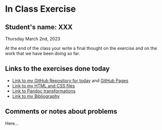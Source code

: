 # In Class Exercise
## Student's name: XXX 

Thursday March 2nd, 2023 

At the end of the class your write a final thought on the exercise and on the work that we have been doing so far. 

## Links to the exercises done today 

- [Link to my GitHub Repository for today](https://github.com/dh-miami/DHExercise/) and [GitHub Pages](https://dh-miami.github.io/DHExercise/)
- [Link to my HTML and CSS files](https://dh-miami.github.io/DHExercise/exercise2.html)
- [Link to Pandoc transformations](https://github.com/dh-miami/DHExercise/blob/gh-pages/pandoc_transformations.zip)
- [Link to my Bibliography]()

## Comments or notes about problems 

Here...
